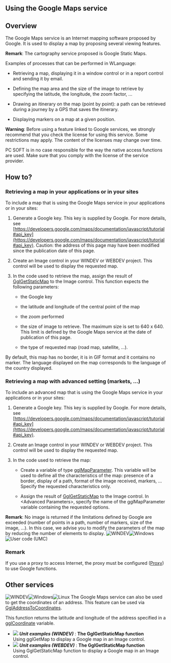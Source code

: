 
## Using the Google Maps service
			



<a name="NOTE1"></a>
<a name="NOTE1_1"></a>


## Overview
<a name="overview_ELTTEXTE000154"></a>
The Google Maps service is an Internet mapping software proposed by Google. It is used to display a map by proposing several viewing features.

**Remark**: The cartography service proposed is Google Static Maps.

Examples of processes that can be performed in WLanguage:

- Retrieving a map, displaying it in a window control or in a report control and sending it by email.

- Defining the map area and the size of the image to retrieve by specifying the latitude, the longitude, the zoom factor, ...

- Drawing an itinerary on the map (point by point): a path can be retrieved during a journey by a GPS that saves the itinerary.

- Displaying markers on a map at a given position.




**Warning**: Before using a feature linked to Google services, we strongly recommend that you check the license for using this service. Some restrictions may apply. The content of the licenses may change over time.

PC SOFT is in no case responsible for the way the native access functions are used. Make sure that you comply with the license of the service provider.

<a name="NOTE2"></a>
<a name="NOTE2_1"></a>


## How to?
<a name="how_ELTTEXTE000178"></a>


### Retrieving a map in your applications or in your sites
<a name="retrieving_map_your_applications_your_sites_ELTPARAGRAPHE000031"></a>

To include a map that is using the Google Maps service in your applications or in your sites:

1. Generate a Google key. This key is supplied by Google. For more details, see [https://developers.google.com/maps/documentation/javascript/tutorial#api_key](https://developers.google.com/maps/documentation/javascript/tutorial#api_key). Caution: the address of this page may have been modified since the publication date of this page.

2. Create an Image control in your WINDEV or WEBDEV project. This control will be used to display the requested map.

3. In the code used to retrieve the map, assign the result of [GglGetStaticMap](../WDLang5/1000017404.md) to the Image control. This function expects the following parameters:

	- the Google key

	- the latitude and longitude of the central point of the map

	- the zoom performed

	- the size of image to retrieve. The maximum size is set to 640 x 640. This limit is defined by the Google Maps service at the date of publication of this page.

	- the type of requested map (road map, satellite, ...).







By default, this map has no border, it is in GIF format and it contains no marker. The language displayed on the map corresponds to the language of the country displayed. 
<a name="NOTE2_2"></a>


### Retrieving a map with advanced setting (markets, ...)
<a name="retrieving_map_with_advanced_setting_markets_ELTPARAGRAPHE000056"></a>

To include an advanced map that is using the Google Maps service in your applications or in your sites:

1. Generate a Google key. This key is supplied by Google. For more details, see [https://developers.google.com/maps/documentation/javascript/tutorial#api_key](https://developers.google.com/maps/documentation/javascript/tutorial#api_key).

2. Create an Image control in your WINDEV or WEBDEV project. This control will be used to display the requested map.

3. In the code used to retrieve the map:

	- Create a variable of type [gglMapParameter](../WDLang5/1000017505.md). This variable will be used to define all the characteristics of the map: presence of a border, display of a path, format of the image received, markers, ... Specify the requested characteristics only.

	- Assign the result of [GglGetStaticMap](../WDLang5/1000017404.md) to the Image control. In &lt;Advanced Parameters&gt;, specify the name of the gglMapParameter variable containing the requested options.







**Remark**: No image is returned if the limitations defined by Google are exceeded (number of points in a path, number of markers, size of the image, ...). In this case, we advise you to modify the parameters of the map by reducing the number of elements to display.
<a name="NOTE2_3"></a>
![WINDEV](https://doc.pcsoft.fr/ext/images/us/WD.png)![Windows](https://doc.pcsoft.fr/ext/images/us/WINDOWS.png)![User code (UMC)](https://doc.pcsoft.fr/ext/images/us/MCU.png) 

### Remark
<a name="remark_ELTPARAGRAPHE000083"></a>

If you use a proxy to access Internet, the proxy must be configured ([Proxy](../WDLang3/3043002.md)) to use Google functions.

<a name="NOTE3"></a>
<a name="NOTE3_1"></a>


## Other services
<a name="other_services_ELTTEXTE000214"></a>
![WINDEV](https://doc.pcsoft.fr/ext/images/us/WD.png)![Windows](https://doc.pcsoft.fr/ext/images/us/WINDOWS.png)![Linux](https://doc.pcsoft.fr/ext/images/us/LX.png) The Google Maps service can also be used to get the coordinates of an address. This feature can be used via [GglAddressToCoordinates](../WDLang5/1000017568.md).

This function returns the latitude and longitude of the address specified in a [gglCoordinate](../WDLang5/1000017489.md) variable.


- ![](https://doc.pcsoft.fr/en-US/images/image.awp?langid=3&name=TheGglGetStaticMapfunction.gif) ***Unit examples (WINDEV)*** : **The GglGetStaticMap function** <br>Using gglGetMap to display a Google map in an Image control.
- ![](https://doc.pcsoft.fr/en-US/images/image.awp?langid=3&name=TheGglGetStaticMapfunction.gif) ***Unit examples (WEBDEV)*** : **The GglGetStaticMap function** <br>Using GglGetStaticMap function to display a Google map in an Image control.


